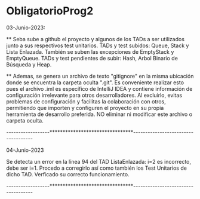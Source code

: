 # ObligatorioProg2

03-Junio-2023:   

** Seba sube a github el proyecto y algunos de los TADs a ser utilizados junto a sus respectivos test unitarios.
TADs y test subidos: Queue, Stack y Lista Enlazada. También se suben las excepciones de EmptyStack y EmptyQueue.
TADs y test pendientes de subir: Hash, Arbol Binario de Búsqueda y Heap.

** Ademas, se genera un archivo de texto "gitignore" en la misma ubicación donde se encuentra la carpeta oculta ".git".
Es conveniente realizar esto pues el archivo .iml es específico de IntelliJ IDEA y contiene información de configuración irrelevante para otros desarrolladores. Al excluirlo, evitas problemas de configuración y facilitas la colaboración con otros, permitiendo que importen y configuren el proyecto en su propia herramienta de desarrollo preferida.
NO eliminar ni modificar este archivo o carpeta oculta.

------------------********************************------------------------------------

04-Junio-2023

Se detecta un error en la línea 94 del TAD ListaEnlazada:  i=2  es incorrecto, debe ser i=1.
Procedo a corregirlo así como también los Test Unitarios de dicho TAD. Verficado su correcto funcionamiento.

------------------********************************------------------------------------
		 
